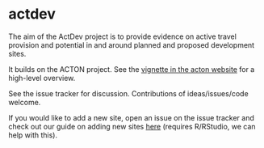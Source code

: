 
<!-- README.md is generated from README.Rmd. Please edit that file -->

# actdev

<!-- badges: start -->
<!-- badges: end -->

The aim of the ActDev project is to provide evidence on active travel
provision and potential in and around planned and proposed development
sites.

It builds on the ACTON project. See the [vignette in the acton
website](https://cyipt.github.io/acton/articles/the-actdev-project.html)
for a high-level overview.

See the issue tracker for discussion. Contributions of ideas/issues/code
welcome.

If you would like to add a new site, open an issue on the issue tracker
and check out our guide on adding new sites
[here](https://github.com/cyipt/actdev/blob/main/code/tests/add-new-site.md)
(requires R/RStudio, we can help with this).
